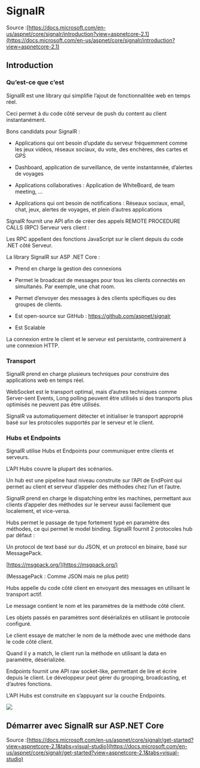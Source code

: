 # SignalR

Source :[https://docs.microsoft.com/en-us/aspnet/core/signalr/introduction?view=aspnetcore-2.1](https://docs.microsoft.com/en-us/aspnet/core/signalr/introduction?view=aspnetcore-2.1)

## Introduction

### Qu’est-ce que c’est

SignalR est une library qui simplifie l’ajout de fonctionnalitée web en temps réel.

Ceci permet à du code côté serveur de push du content au client instantanément.



Bons candidats pour SignalR :

* Applications qui ont besoin d’update du serveur fréquemment comme les jeux vidéos, réseaux sociaux, du vote, des enchères, des cartes et GPS

* Dashboard, application de surveillance, de vente instantannée, d’alertes de voyages

* Applications collaboratives : Application de WhiteBoard, de team meeting, …

* Applications qui ont besoin de notifications : Réseaux sociaux, email, chat, jeux, alertes de voyages, et plein d’autres applications

SignalR fournit une API afin de créer des appels REMOTE PROCEDURE CALLS \(RPC\) Serveur vers client :

Les RPC appellent des fonctions JavaScript sur le client depuis du code .NET côté Serveur.



La library SignalR sur ASP .NET Core :

* Prend en charge la gestion des connexions

* Permet le broadcast de messages pour tous les clients connectés en simultanés. Par exemple, une chat room.

* Permet d’envoyer des messages à des clients spécifiques ou des groupes de clients.

* Est open-source sur GitHub : https://github.com/aspnet/signalr

* Est Scalable

La connexion entre le client et le serveur est persistante, contrairement à une connexion HTTP.

### Transport

SignalR prend en charge plusieurs techniques pour construire des applications web en temps réel.

WebSocket est le transport optimal, mais d’autres techniques comme Server-sent Events, Long polling peuvent être utilisés si des transports plus optimisés ne peuvent pas être utilisés.

SignalR va automatiquement détecter et initialiser le transport approprié basé sur les protocoles supportés par le serveur et le client.

### Hubs et Endpoints

SignalR utilise Hubs et Endpoints pour communiquer entre clients et serveurs.

L’API Hubs couvre la plupart des scénarios.

Un hub est une pipeline haut niveau construite sur l’API de EndPoint qui permet au client et serveur d’appeler des méthodes chez l’un et l’autre.

SignalR prend en charge le dispatching entre les machines, permettant aux clients d’appeler des méthodes sur le serveur aussi facilement que localement, et vice-versa.

Hubs permet le passage de type fortement typé en paramètre des méthodes, ce qui permet le model binding. SignalR fournit 2 protocoles hub par défaut :

Un protocol de text basé sur du JSON, et un protocol en binaire, basé sur MessagePack.

[https://msgpack.org/](https://msgpack.org/)

\(MessagePack : Comme JSON mais ne plus petit\)  


Hubs appelle du code côté client en envoyant des messages en utilisant le transport actif.

Le message contient le nom et les paramètres de la méthode côté client.

Les objets passés en paramètres sont désérializés en utilisant le protocole configuré.

Le client essaye de matcher le nom de la méthode avec une méthode dans le code côté client.

Quand il y a match, le client run la méthode en utilisant la data en paramètre, désérializée.

Endpoints fournit une API raw socket-like, permettant de lire et écrire depuis le client. Le développeur peut gérer du grooping, broadcasting, et d’autres fonctions.

L’API Hubs est construite en s’appuyant sur la couche Endpoints.

  


![](https://lh4.googleusercontent.com/DrZcgmtumeQh_FiqufI6tCOvocN-estwXM8tNjjXU_0l5bjOQcErToX0WAYeTSVCc5DFYiw0rXRjV1TpRg755qdrAb6rUHd4pMTQsw3qAdks0rKxMdypX2zNvOxEXt_BQXJ7uuBo)

## Démarrer avec SignalR sur ASP.NET Core

Source :[https://docs.microsoft.com/en-us/aspnet/core/signalr/get-started?view=aspnetcore-2.1&tabs=visual-studio](https://docs.microsoft.com/en-us/aspnet/core/signalr/get-started?view=aspnetcore-2.1&tabs=visual-studio)

  


